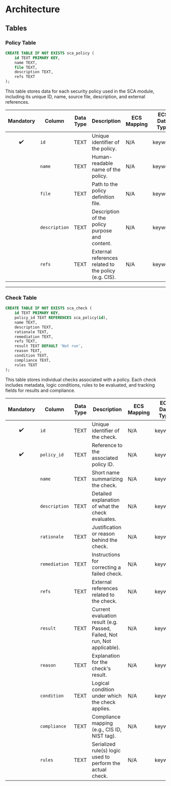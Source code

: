 # Architecture

## Tables

### Policy Table

```sql
CREATE TABLE IF NOT EXISTS sca_policy (
    id TEXT PRIMARY KEY,
    name TEXT,
    file TEXT,
    description TEXT,
    refs TEXT
);
```

This table stores data for each security policy used in the SCA module, including its unique ID, name, source file,
description, and external references.

| Mandatory | Column        | Data Type | Description                                           | ECS Mapping | ECS Data Type |
| :-------: | ------------- | --------- | ----------------------------------------------------- | ----------- | ------------- |
|     ✔️    | `id`          | TEXT      | Unique identifier of the policy.                      | N/A         | keyword       |
|           | `name`        | TEXT      | Human-readable name of the policy.                    | N/A         | keyword       |
|           | `file`        | TEXT      | Path to the policy definition file.                   | N/A         | keyword       |
|           | `description` | TEXT      | Description of the policy purpose and content.        | N/A         | keyword       |
|           | `refs`        | TEXT      | External references related to the policy (e.g. CIS). | N/A         | keyword       |

---

### Check Table

```sql
CREATE TABLE IF NOT EXISTS sca_check (
    id TEXT PRIMARY KEY,
    policy_id TEXT REFERENCES sca_policy(id),
    name TEXT,
    description TEXT,
    rationale TEXT,
    remediation TEXT,
    refs TEXT,
    result TEXT DEFAULT 'Not run',
    reason TEXT,
    condition TEXT,
    compliance TEXT,
    rules TEXT
);
```

This table stores individual checks associated with a policy. Each check includes metadata, logic conditions, rules to
be evaluated, and tracking fields for results and compliance.

| Mandatory | Column        | Data Type | Description                                                               | ECS Mapping | ECS Data Type |
| :-------: | ------------- | --------- | ------------------------------------------------------------------------- | ----------- | ------------- |
|     ✔️    | `id`          | TEXT      | Unique identifier of the check.                                           | N/A         | keyword       |
|     ✔️    | `policy_id`   | TEXT      | Reference to the associated policy ID.                                    | N/A         | keyword       |
|           | `name`        | TEXT      | Short name summarizing the check.                                        | N/A         | keyword       |
|           | `description` | TEXT      | Detailed explanation of what the check evaluates.                         | N/A         | keyword       |
|           | `rationale`   | TEXT      | Justification or reason behind the check.                                 | N/A         | keyword       |
|           | `remediation` | TEXT      | Instructions for correcting a failed check.                               | N/A         | keyword       |
|           | `refs`        | TEXT      | External references related to the check.                                 | N/A         | keyword       |
|           | `result`      | TEXT      | Current evaluation result (e.g. Passed, Failed, Not run, Not applicable). | N/A         | keyword       |
|           | `reason`      | TEXT      | Explanation for the check's result.                                       | N/A         | keyword       |
|           | `condition`   | TEXT      | Logical condition under which the check applies.                          | N/A         | keyword       |
|           | `compliance`  | TEXT      | Compliance mapping (e.g., CIS ID, NIST tag).                              | N/A         | keyword       |
|           | `rules`       | TEXT      | Serialized rule(s) logic used to perform the actual check.                | N/A         | keyword       |